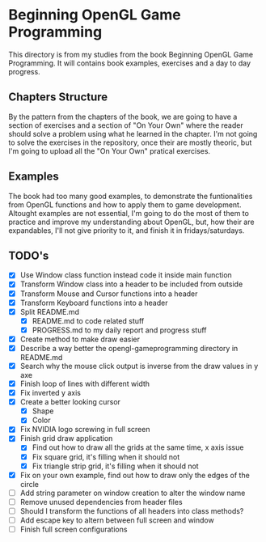 # Beginning OpenGL Game Programming

This directory is from my studies from the book Beginning OpenGL Game Programming. It will contains book examples, exercises and a day to day progress.

## Chapters Structure

By the pattern from the chapters of the book, we are going to have a section of exercises and a section of "On Your Own" where the reader should solve a problem using what he learned in the chapter. I'm not going to solve the exercises in the repository, once their are mostly theoric, but I'm going to upload all the "On Your Own" pratical exercises.

## Examples

The book had too many good examples, to demonstrate the funtionalities from OpenGL functions and how to apply them to game development. Altought examples are not essential, I'm going to do the most of them to practice and improve my understanding about OpenGL, but, how their are expandables, I'll not give priority to it, and finish it in fridays/saturdays.

## TODO's

- [X] Use Window class function instead code it inside main function
- [X] Transform Window class into a header to be included from outside
- [X] Transform Mouse and Cursor functions into a header
- [X] Transform Keyboard functions into a header
- [X] Split README.md
    - [X] README.md to code related stuff
    - [X] PROGRESS.md to my daily report and progress stuff
- [X] Create method to make draw easier
- [X] Describe a way better the opengl-gameprogramming directory in README.md
- [X] Search why the mouse click output is inverse from the draw values in y axe
- [X] Finish loop of lines with different width
- [X] Fix inverted y axis
- [X] Create a better looking cursor
    - [X] Shape
    - [X] Color
- [X] Fix NVIDIA logo screwing in full screen
- [X] Finish grid draw application
    - [X] Find out how to draw all the grids at the same time, x axis issue
    - [X] Fix square grid, it's filling when it should not
    - [X] Fix triangle strip grid, it's filling when it should not
- [X] Fix on your own example, find out how to draw only the edges of the circle
- [ ] Add string parameter on window creation to alter the window name
- [ ] Remove unused dependencies from header files
- [ ] Should I transform the functions of all headers into class methods?
- [ ] Add escape key to altern between full screen and window
- [ ] Finish full screen configurations